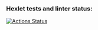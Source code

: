 ### Hexlet tests and linter status:
[![Actions Status](https://github.com/SergeiYakimovich/java-project-lvl3/workflows/hexlet-check/badge.svg)](https://github.com/SergeiYakimovich/java-project-lvl3/actions)